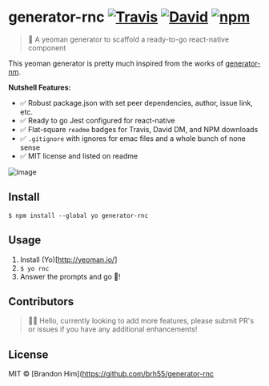 # generator-rnc [![Travis](https://img.shields.io/travis/brh55/generator-rnc/master.svg?style=flat-square)](https://travis-ci.org/brh55/generator-rnc) [![David](https://img.shields.io/david/dev/brh55/generator-rnc.svg?style=flat-square)](https://david-dm.org/brh55/generator-rnc?type=dev) [![npm](https://img.shields.io/npm/dt/generator-rnc.svg?style=flat-square)](https://www.npmjs.com/package/generator-rnc)
> 🎩 A yeoman generator to scaffold a ready-to-go react-native component

This yeoman generator is pretty much inspired from the works of [generator-nm](https://github.com/sindresorhus/generator-nm).

**Nutshell Features:**
- ✅ Robust package.json with set peer dependencies, author, issue link, etc.
- ✅ Ready to go Jest configured for react-native
- ✅ Flat-square `readme` badges for Travis, David DM, and NPM downloads
- ✅ `.gitignore` with ignores for emac files and a whole bunch of none sense
- ✅ MIT license and listed on readme

![image](https://user-images.githubusercontent.com/6020066/28726323-717b913a-7386-11e7-8e47-625a1e731211.png)

## Install
`$ npm install --global yo generator-rnc`

## Usage
1. Install (Yo)[http://yeoman.io/]
2. `$ yo rnc`
3. Answer the prompts and go 🚀!

## Contributors
> 👋🏽 Hello, currently looking to add more features, please submit PR's or issues if you have any additional enhancements!

## License
MIT © [Brandon Him](https://github.com/brh55/generator-rnc
